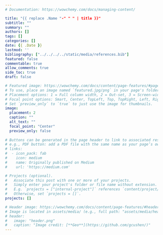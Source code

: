 ```yaml
---
# Documentation: https://wowchemy.com/docs/managing-content/

title: "{{ replace .Name "-" " " | title }}"
subtitle: ""
summary: ""
authors: []
tags: []
categories: []
date: {{ .Date }}
lastmod: ''
bibliography: ["../../../../static/media/references.bib"]
featured: false
commentable: true
allow_comments: true
side_toc: true
draft: false

# Featured image: https://wowchemy.com/docs/content/page-features/#page-resources-attachments-and-links
# To use, place an image named `featured.jpg/png` in your page's folder.
# Placement options: 1 = Full column width, 2 = Out-set, 3 = Screen-width
# Focal point options: Smart, Center, TopLeft, Top, TopRight, Left, Right, BottomLeft, Bottom, BottomRight
# Set `preview_only` to `true` to just use the image for thumbnails.
image:
  placement: 2    
  caption: ""
  alt_text: ""
  focal_point: "Center"
  preview_only: false
  
# Buttons can be generated in the page header to link to associated resources.
# e.g., PDF button: add a PDF file with the same name as your page’s own folder to your page’s folder
# links:
#  - icon_pack: fab
#    icon: medium
#    name: Originally published on Medium
#    url: 'https://medium.com'

# Projects (optional).
#   Associate this post with one or more of your projects.
#   Simply enter your project's folder or file name without extension.
#   E.g. `projects = ["internal-project"]` references `content/project/deep-learning/index.md`.
#   Otherwise, set `projects = []`.
projects: []

# Header image: https://wowchemy.com/docs/content/page-features/#header-image
# Image is located in assets/media/ (e.g., full path: "assets/media/header.png")
# header:
#   image: "header.png"
#   caption: "Image credit: [**Geo**](https://github.com/gcushen/)"
---
```

